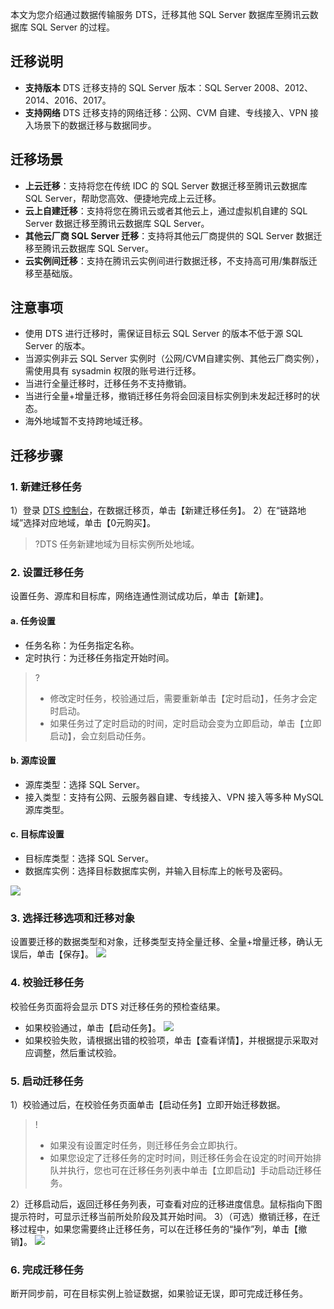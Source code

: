 本文为您介绍通过数据传输服务 DTS，迁移其他 SQL Server 数据库至腾讯云数据库 SQL Server 的过程。

## 迁移说明
- **支持版本**
DTS 迁移支持的 SQL Server 版本：SQL Server 2008、2012、2014、2016、2017。
- **支持网络**
DTS 迁移支持的网络迁移：公网、CVM 自建、专线接入、VPN 接入场景下的数据迁移与数据同步。

## 迁移场景
- **上云迁移**：支持将您在传统 IDC 的 SQL Server 数据迁移至腾讯云数据库 SQL Server，帮助您高效、便捷地完成上云迁移。
- **云上自建迁移**：支持将您在腾讯云或者其他云上，通过虚拟机自建的 SQL Server 数据迁移至腾讯云数据库 SQL Server。
- **其他云厂商 SQL Server 迁移**：支持将其他云厂商提供的 SQL Server 数据迁移至腾讯云数据库 SQL Server。
- **云实例间迁移**：支持在腾讯云实例间进行数据迁移，不支持高可用/集群版迁移至基础版。

## 注意事项
- 使用 DTS 进行迁移时，需保证目标云 SQL Server 的版本不低于源 SQL Server 的版本。
- 当源实例非云 SQL Server 实例时（公网/CVM自建实例、其他云厂商实例），需使用具有 sysadmin 权限的账号进行迁移。
- 当进行全量迁移时，迁移任务不支持撤销。
- 当进行全量+增量迁移，撤销迁移任务将会回滚目标实例到未发起迁移时的状态。
- 海外地域暂不支持跨地域迁移。

## 迁移步骤
### 1. 新建迁移任务
1）登录 [DTS 控制台](https://console.cloud.tencent.com/dts)，在数据迁移页，单击【新建迁移任务】。
2）在“链路地域”选择对应地域，单击【0元购买】。
>?DTS 任务新建地域为目标实例所处地域。
 
### 2. 设置迁移任务
设置任务、源库和目标库，网络连通性测试成功后，单击【新建】。

#### a. 任务设置
- 任务名称：为任务指定名称。
- 定时执行：为迁移任务指定开始时间。
>?
>- 修改定时任务，校验通过后，需要重新单击【定时启动】，任务才会定时启动。
>- 如果任务过了定时启动的时间，定时启动会变为立即启动，单击【立即启动】，会立刻启动任务。

#### b. 源库设置
- 源库类型：选择 SQL Server。
- 接入类型：支持有公网、云服务器自建、专线接入、VPN 接入等多种 MySQL 源库类型。

#### c. 目标库设置
- 目标库类型：选择 SQL Server。
- 数据库实例：选择目标数据库实例，并输入目标库上的帐号及密码。

![](https://main.qcloudimg.com/raw/3b875206dab5338cb9007cab96f39c71.png) 

### 3. 选择迁移选项和迁移对象
设置要迁移的数据类型和对象，迁移类型支持全量迁移、全量+增量迁移，确认无误后，单击【保存】。
![](https://main.qcloudimg.com/raw/0169bfdd91dda3ed5800450d7435081b.png) 

### 4. 校验迁移任务
校验任务页面将会显示 DTS 对迁移任务的预检查结果。
- 如果校验通过，单击【启动任务】。
![](https://main.qcloudimg.com/raw/f31cd3c26af554c5cab657590f1a017b.png)
- 如果校验失败，请根据出错的校验项，单击【查看详情】，并根据提示采取对应调整，然后重试校验。

### 5. 启动迁移任务
1）校验通过后，在校验任务页面单击【启动任务】立即开始迁移数据。
>!
>- 如果没有设置定时任务，则迁移任务会立即执行。
>- 如果您设定了迁移任务的定时时间，则迁移任务会在设定的时间开始排队并执行，您也可在迁移任务列表中单击【立即启动】手动启动迁移任务。
>
2）迁移启动后，返回迁移任务列表，可查看对应的迁移进度信息。鼠标指向下图提示符时，可显示迁移当前所处阶段及其开始时间。
3）（可选）撤销迁移，在迁移过程中，如果您需要终止迁移任务，可以在迁移任务的“操作”列，单击【撤销】。
![](https://main.qcloudimg.com/raw/aa61109964d4c5a74128ba5785f51778.png)

### 6. 完成迁移任务
断开同步前，可在目标实例上验证数据，如果验证无误，即可完成迁移任务。
